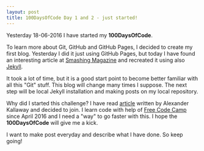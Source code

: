 ```yaml
---
layout: post
title: 100DaysOfCode Day 1 and 2 - just started!
---
```

Yesterday 18-06-2016 I have started my **100DaysOfCode**.

To learn more about Git, GitHub and GitHub Pages, I decided to create my first blog. Yesterday I did it just using GitHub Pages, but today I have found an interesting article at [Smashing Magazine](https://www.smashingmagazine.com/2014/08/build-blog-jekyll-github-pages/) and recreated it using also [Jekyll](https://jekyllrb.com/). 

It took a lot of time, but it is a good start point to become better familiar with all this "Git" stuff.
This blog will change many times I suppose. 
The next step will be local Jekyll installation and making posts on my local repository.

Why did I started this challenge?
I have read [article](https://medium.freecodecamp.com/join-the-100daysofcode-556ddb4579e4#.lw0vs8mz7) written by Alexander Kallaway and decided to join. I learn code with help of [Free Code Camp](https://www.freecodecamp.com) since April 2016 and I need a "way" to go faster with this. I hope the **100DaysOfCode** will give me a kick.

I want to make post everyday and describe what I have done.
So keep going!
